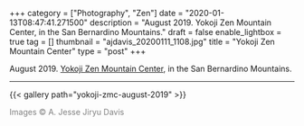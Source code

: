 +++
category = ["Photography", "Zen"]
date = "2020-01-13T08:47:41.271500"
description = "August 2019. Yokoji Zen Mountain Center, in the San Bernardino Mountains."
draft = false
enable_lightbox = true
tag = []
thumbnail = "ajdavis_20200111_1108.jpg"
title = "Yokoji Zen Mountain Center"
type = "post"
+++

August 2019. [Yokoji Zen Mountain Center](https://zmc.org/), in the San Bernardino Mountains.

***

{{< gallery path="yokoji-zmc-august-2019" >}}

<span style="color: gray">Images &copy; A. Jesse Jiryu Davis</span>
